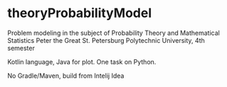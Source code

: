 # theoryProbabilityModel
Problem modeling in the subject of Probability Theory and Mathematical Statistics
Peter the Great St. Petersburg Polytechnic University, 4th semester

Kotlin language, Java for plot.
One task on Python.

No Gradle/Maven, build from Intelij Idea
